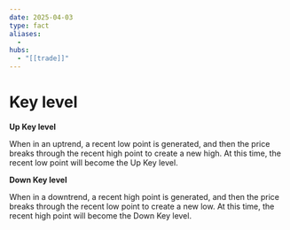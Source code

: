 ```yaml
---
date: 2025-04-03
type: fact
aliases:
  -
hubs:
  - "[[trade]]"
---
```


# Key level

**Up Key level**

When in an uptrend, a recent low point is generated, and then the price breaks through the recent high point to create a new high. At this time, the recent low point will become the Up Key level.

**Down Key level**

When in a downtrend, a recent high point is generated, and then the price breaks through the recent low point to create a new low. At this time, the recent high point will become the Down Key level.
